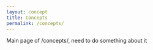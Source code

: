 ```yaml
---
layout: concept
title: Concepts
permalink: /concepts/
---
```


Main page of /concepts/, need to do something about it
